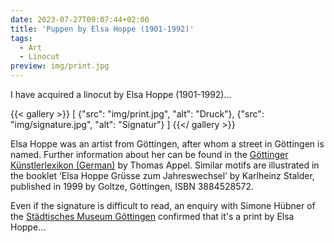 ```yaml
---
date: 2023-07-27T09:07:44+02:00
title: 'Puppen by Elsa Hoppe (1901-1992)'
tags:
  - Art
  - Linocut
preview: img/print.jpg
---
```


I have acquired a linocut by Elsa Hoppe (1901-1992)...
<!--more-->

{{< gallery >}}
[
  {"src": "img/print.jpg", "alt": "Druck"},
  {"src": "img/signature.jpg", "alt": "Signatur"}
]
{{</ gallery >}}

Elsa Hoppe was an artist from Göttingen, after whom a street in Göttingen is named. Further information about her can be found in the [Göttinger Künstlerlexikon (German)](https://univerlag.uni-goettingen.de/bitstream/handle/3/isbn-978-3-86395-504-5/Appel_diss.pdf) by Thomas Appel.
Similar motifs are illustrated in the booklet ‘Elsa Hoppe Grüsse zum Jahreswechsel’ by Karlheinz Stalder, published in 1999 by Goltze, Göttingen, ISBN 3884528572.

Even if the signature is difficult to read, an enquiry with Simone Hübner of the [Städtisches Museum Göttingen](https://museum.goettingen.de/) confirmed that it's a print by Elsa Hoppe...
